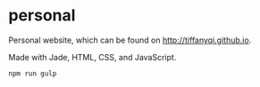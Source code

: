 personal
========

Personal website, which can be found on http://tiffanyqi.github.io.

Made with Jade, HTML, CSS, and JavaScript.

`npm run gulp`
